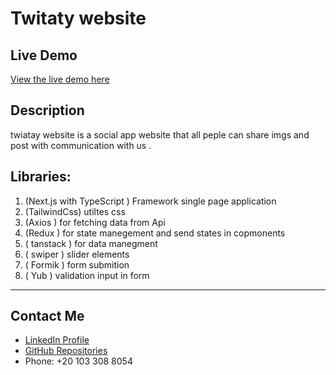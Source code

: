 # Twitaty website

## Live Demo
[View the live demo here](https://twitaty-1v70yaowx-mohamed99-ahmeds-projects.vercel.app/)

## Description
twiatay website is a social app website that all peple can share imgs and post with communication with us .

## Libraries: 
1. (Next.js with TypeScript  ) Framework single page application
2. (TailwindCss) utiltes css
3.  (Axios )  for fetching data from Api
4. (Redux )  for state manegement and send states in copmonents
3. ( tanstack ) for data manegment
4. (  swiper ) slider elements
5.  (  Formik ) form submition
6.  (  Yub ) validation input in form


___
## Contact Me
- [LinkedIn Profile](https://www.linkedin.com/feed/)
- [GitHub Repositories](https://github.com/Mohamed99-Ahmed/Buy-Ecommerce)
- Phone: +20 103 308 8054


